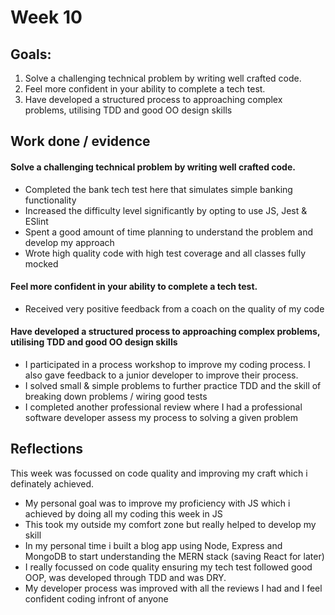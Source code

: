 # Week 10

## Goals:

1. Solve a challenging technical problem by writing well crafted code.
2. Feel more confident in your ability to complete a tech test.
3. Have developed a structured process to approaching complex problems, utilising TDD and good OO design skills

## Work done / evidence

#### Solve a challenging technical problem by writing well crafted code.
- Completed the bank tech test here that simulates simple banking functionality
- Increased the difficulty level significantly by opting to use JS, Jest & ESlint
- Spent a good amount of time planning to understand the problem and develop my approach
- Wrote high quality code with high test coverage and all classes fully mocked

#### Feel more confident in your ability to complete a tech test.
- Received very positive feedback from a coach on the quality of my code 

#### Have developed a structured process to approaching complex problems, utilising TDD and good OO design skills
- I participated in a process workshop to improve my coding process. I also gave feedback to a junior developer to improve their process.
- I solved small & simple problems to further practice TDD and the skill of breaking down problems / wiring good tests
- I completed another professional review where I had a professional software developer assess my process to solving a given problem

## Reflections

This week was focussed on code quality and improving my craft which i definately achieved.
- My personal goal was to improve my proficiency with JS which i achieved by doing all my coding this week in JS
- This took my outside my comfort zone but really helped to develop my skill
- In my personal time i built a blog app using Node, Express and MongoDB to start understanding the MERN stack (saving React for later)
- I really focussed on code quality ensuring my tech test followed good OOP, was developed through TDD and was DRY.
- My developer process was improved with all the reviews I had and I feel confident coding infront of anyone
